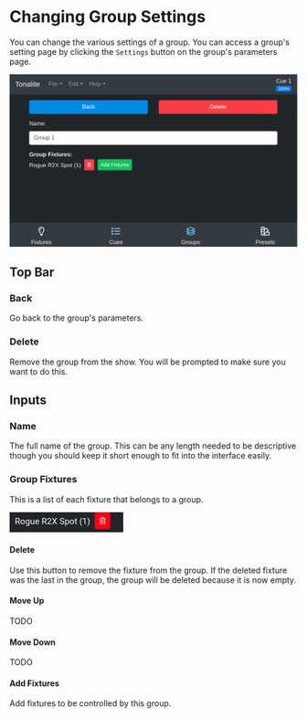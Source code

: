 # Changing Group Settings

You can change the various settings of a group.
You can access a group's setting page by clicking the `Settings` button on the group's parameters page.

![Group settings page](../images/group_settings.png)

## Top Bar

### Back

Go back to the group's parameters.

### Delete

Remove the group from the show. You will be prompted to make sure you want to do this.

## Inputs

### Name

The full name of the group. This can be any length needed to be descriptive though you should keep it short enough to fit into the interface easily.

### Group Fixtures

This is a list of each fixture that belongs to a group.

![Group fixture](../images/sequence_fixture.png)

#### Delete

Use this button to remove the fixture from the group. If the deleted fixture was the last in the group, the group will be deleted because it is now empty.

#### Move Up

TODO

#### Move Down

TODO

#### Add Fixtures

Add fixtures to be controlled by this group.